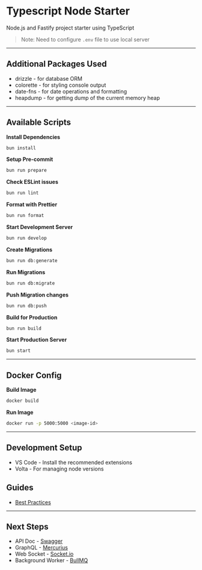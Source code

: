 # Typescript Node Starter

Node.js and Fastify project starter using TypeScript

> Note: Need to configure `.env` file to use local server

---

## Additional Packages Used

- drizzle - for database ORM
- colorette - for styling console output
- date-fns - for date operations and formatting
- heapdump - for getting dump of the current memory heap

---

## Available Scripts

**Install Dependencies**

```bash
bun install
```

**Setup Pre-commit**

```bash
bun run prepare
```

**Check ESLint issues**

```bash
bun run lint
```

**Format with Prettier**

```bash
bun run format
```

**Start Development Server**

```bash
bun run develop
```

**Create Migrations**

```bash
bun run db:generate
```

**Run Migrations**

```bash
bun run db:migrate
```

**Push Migration changes**

```bash
bun run db:push
```

**Build for Production**

```bash
bun run build
```

**Start Production Server**

```bash
bun start
```

---

## Docker Config

**Build Image**

```bash
docker build
```

**Run Image**

```bash
docker run -p 5000:5000 <image-id>
```

---

## Development Setup

- VS Code - Install the recommended extensions
- Volta - For managing node versions

## Guides

- [Best Practices](https://github.com/goldbergyoni/nodebestpractices)

---

## Next Steps

- API Doc - [Swagger](https://swagger.io/)
- GraphQL - [Mercurius](https://mercurius.dev/)
- Web Socket - [Socket.io](https://socket.io/)
- Background Worker - [BullMQ](https://docs.bullmq.io/)
